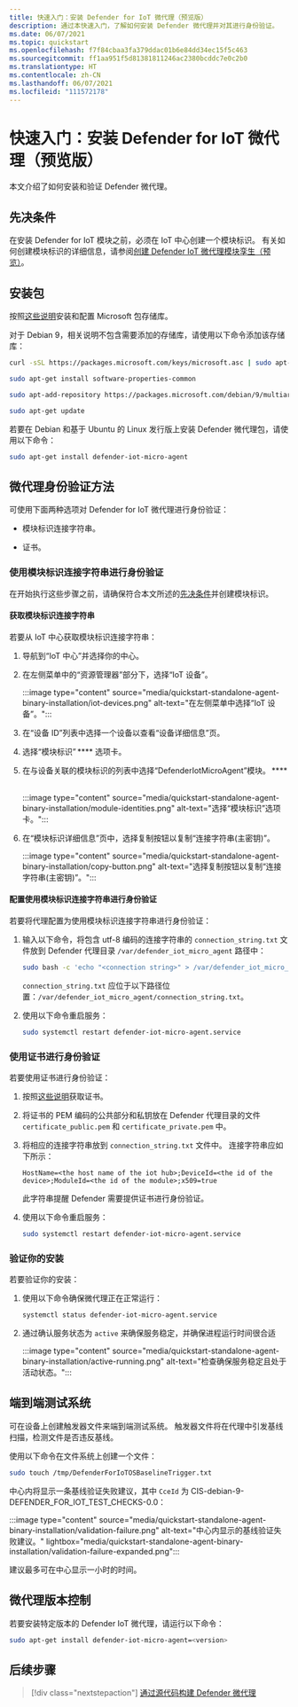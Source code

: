 ```yaml
---
title: 快速入门：安装 Defender for IoT 微代理（预览版）
description: 通过本快速入门，了解如何安装 Defender 微代理并对其进行身份验证。
ms.date: 06/07/2021
ms.topic: quickstart
ms.openlocfilehash: f7f84cbaa3fa379ddac01b6e84dd34ec15f5c463
ms.sourcegitcommit: ff1aa951f5d81381811246ac2380bcddc7e0c2b0
ms.translationtype: HT
ms.contentlocale: zh-CN
ms.lasthandoff: 06/07/2021
ms.locfileid: "111572178"
---
```

# <a name="quickstart-install-defender-for-iot-micro-agent-preview"></a>快速入门：安装 Defender for IoT 微代理（预览版）

本文介绍了如何安装和验证 Defender 微代理。

## <a name="prerequisites"></a>先决条件

在安装 Defender for IoT 模块之前，必须在 IoT 中心创建一个模块标识。 有关如何创建模块标识的详细信息，请参阅[创建 Defender IoT 微代理模块孪生（预览）](quickstart-create-micro-agent-module-twin.md)。

## <a name="install-the-package"></a>安装包

按照[这些说明](/windows-server/administration/linux-package-repository-for-microsoft-software)安装和配置 Microsoft 包存储库。 

对于 Debian 9，相关说明不包含需要添加的存储库，请使用以下命令添加该存储库： 

```bash
curl -sSL https://packages.microsoft.com/keys/microsoft.asc | sudo apt-key add - 

sudo apt-get install software-properties-common

sudo apt-add-repository https://packages.microsoft.com/debian/9/multiarch/prod

sudo apt-get update
```

若要在 Debian 和基于 Ubuntu 的 Linux 发行版上安装 Defender 微代理包，请使用以下命令：

```bash
sudo apt-get install defender-iot-micro-agent 
```

## <a name="micro-agent-authentication-methods"></a>微代理身份验证方法 

可使用下面两种选项对 Defender for IoT 微代理进行身份验证： 

- 模块标识连接字符串。 

- 证书。

### <a name="authenticate-using-a-module-identity-connection-string"></a>使用模块标识连接字符串进行身份验证

在开始执行这些步骤之前，请确保符合本文所述的[先决条件](#prerequisites)并创建模块标识。 

#### <a name="get-the-module-identity-connection-string"></a>获取模块标识连接字符串

若要从 IoT 中心获取模块标识连接字符串： 

1. 导航到“IoT 中心”并选择你的中心。

1. 在左侧菜单中的“资源管理器”部分下，选择“IoT 设备”。 

   :::image type="content" source="media/quickstart-standalone-agent-binary-installation/iot-devices.png" alt-text="在左侧菜单中选择“IoT 设备”。":::

1. 在“设备 ID”列表中选择一个设备以查看“设备详细信息”页。

1. 选择“模块标识” **** 选项卡。 

1. 在与设备关联的模块标识的列表中选择“DefenderIotMicroAgent”模块。 ****  

   :::image type="content" source="media/quickstart-standalone-agent-binary-installation/module-identities.png" alt-text="选择“模块标识”选项卡。":::

1. 在“模块标识详细信息”页中，选择复制按钮以复制“连接字符串(主密钥)”。 

   :::image type="content" source="media/quickstart-standalone-agent-binary-installation/copy-button.png" alt-text="选择复制按钮以复制“连接字符串(主密钥)”。":::

#### <a name="configure-authentication-using-a-module-identity-connection-string"></a>配置使用模块标识连接字符串进行身份验证

若要将代理配置为使用模块标识连接字符串进行身份验证：

1. 输入以下命令，将包含 utf-8 编码的连接字符串的 `connection_string.txt` 文件放到 Defender 代理目录 `/var/defender_iot_micro_agent` 路径中：

    ```bash
    sudo bash -c 'echo "<connection string>" > /var/defender_iot_micro_agent/connection_string.txt'
    ```

    `connection_string.txt` 应位于以下路径位置：`/var/defender_iot_micro_agent/connection_string.txt`。

1. 使用以下命令重启服务：  

    ```bash
    sudo systemctl restart defender-iot-micro-agent.service 
    ```

### <a name="authenticate-using-a-certificate"></a>使用证书进行身份验证

若要使用证书进行身份验证：

1. 按照[这些说明](../iot-hub/tutorial-x509-scripts.md)获取证书。

1. 将证书的 PEM 编码的公共部分和私钥放在 Defender 代理目录的文件 `certificate_public.pem` 和 `certificate_private.pem` 中。 

1. 将相应的连接字符串放到 `connection_string.txt` 文件中。 连接字符串应如下所示： 

    `HostName=<the host name of the iot hub>;DeviceId=<the id of the device>;ModuleId=<the id of the module>;x509=true` 

    此字符串提醒 Defender 需要提供证书进行身份验证。 

1. 使用以下命令重启服务：  

    ```bash
    sudo systemctl restart defender-iot-micro-agent.service
    ```

### <a name="validate-your-installation"></a>验证你的安装

若要验证你的安装：

1. 使用以下命令确保微代理正在正常运行：  

    ```bash
    systemctl status defender-iot-micro-agent.service
    ```

1. 通过确认服务状态为 `active` 来确保服务稳定，并确保进程运行时间很合适

    :::image type="content" source="media/quickstart-standalone-agent-binary-installation/active-running.png" alt-text="检查确保服务稳定且处于活动状态。":::
 
## <a name="testing-the-system-end-to-end"></a>端到端测试系统 

可在设备上创建触发器文件来端到端测试系统。 触发器文件将在代理中引发基线扫描，检测文件是否违反基线。 

使用以下命令在文件系统上创建一个文件：

```bash
sudo touch /tmp/DefenderForIoTOSBaselineTrigger.txt 
```

中心内将显示一条基线验证失败建议，其中 `CceId` 为 CIS-debian-9-DEFENDER_FOR_IOT_TEST_CHECKS-0.0： 

:::image type="content" source="media/quickstart-standalone-agent-binary-installation/validation-failure.png" alt-text="中心内显示的基线验证失败建议。" lightbox="media/quickstart-standalone-agent-binary-installation/validation-failure-expanded.png":::

建议最多可在中心显示一小时的时间。 

## <a name="micro-agent-versioning"></a>微代理版本控制 

若要安装特定版本的 Defender IoT 微代理，请运行以下命令： 

```bash
sudo apt-get install defender-iot-micro-agent=<version>
```

## <a name="next-steps"></a>后续步骤

> [!div class="nextstepaction"]
> [通过源代码构建 Defender 微代理](quickstart-building-the-defender-micro-agent-from-source.md)